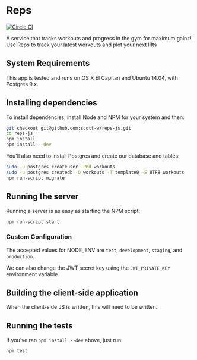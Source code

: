 # Reps

[![Circle CI](https://circleci.com/gh/scott-w/reps-js.svg?style=svg)](https://circleci.com/gh/scott-w/reps-js)

A service that tracks workouts and progress in the gym for maximum gainz! Use
Reps to track your latest workouts and plot your next lifts


## System Requirements

This app is tested and runs on OS X El Capitan and Ubuntu 14.04, with Postgres
9.x.


## Installing dependencies

To install dependencies, install Node and NPM for your system and then:

```bash
git checkout git@github.com:scott-w/reps-js.git
cd reps-js
npm install
npm install --dev
```

You'll also need to install Postgres and create our database and tables:

```bash
sudo -u postgres createuser -PRd workouts
sudo -u postgres createdb -O workouts -T template0 -E UTF8 workouts
npm run-script migrate
```

## Running the server

Running a server is as easy as starting the NPM script:

```bash
npm run-script start
```

### Custom Configuration

The accepted values for NODE_ENV are `test`, `development`, `staging`, and
`production`.

We can also change the JWT secret key using the `JWT_PRIVATE_KEY` environment
variable.


## Building the client-side application

When the client-side JS is written, this will need to be written.


## Running the tests

If you've ran `npm install --dev` above, just run:

```bash
npm test
```

[googleplus]: https://github.com/dwyl/hapi-auth-google/blob/master/GOOGLE-APP-STEP-BY-STEP-GUIDE.md
